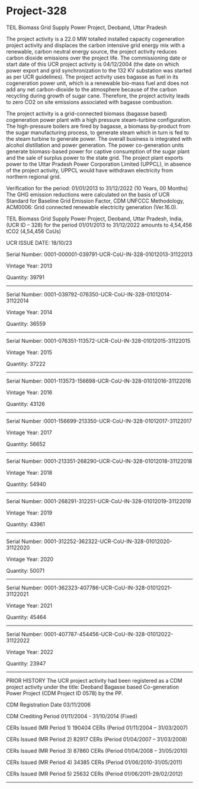# Project-328
TEIL Biomass Grid Supply Power Project, Deoband, Uttar Pradesh

The project activity is a 22.0 MW totalled installed capacity cogeneration project activity and
displaces the carbon intensive grid energy mix with a renewable, carbon neutral energy source,
the project activity reduces carbon dioxide emissions over the project life.
The commissioning date or start date of this UCR project activity is 04/12/2004 (the date on which
power export and grid synchronization to the 132 KV substation was started as per UCR
guidelines). The project activity uses bagasse as fuel in its cogeneration power unit, which is a
renewable bio-mass fuel and does not add any net carbon-dioxide to the atmosphere because of
the carbon recycling during growth of sugar cane. Therefore, the project activity leads to zero CO2
on site emissions associated with bagasse combustion.

The project activity is a grid-connected biomass (bagasse based) cogeneration power plant with
a high pressure steam-turbine configuration. The high-pressure boilers are fired by bagasse, a
biomass by-product from the sugar manufacturing process, to generate steam which in turn is
fed to the steam turbine to generate power. The overall business is integrated with alcohol
distillation and power generation. The power co-generation units generate biomass-based power
for captive consumption of the sugar plant and the sale of surplus power to the state grid. The
project plant exports power to the Uttar Pradesh Power Corporation Limited (UPPCL), in absence
of the project activity, UPPCL would have withdrawn electricity from northern regional grid.

Verification for the period: 01/01/2013 to 31/12/2022 (10 Years, 00 Months)
The GHG emission reductions were calculated on the basis of UCR Standard for Baseline Grid
Emission Factor, CDM UNFCCC Methodology, ACM0006: Grid connected renewable electricity
generation (Ver.16.0).

TEIL Biomass Grid Supply Power Project, Deoband, Uttar Pradesh, India, (UCR ID – 328) for the period 01/01/2013 to 31/12/2022 amounts
to 4,54,456 tCO2 (4,54,456 CoUs)

UCR ISSUE DATE: 18/10/23

Serial Number: 0001-000001-039791-UCR-CoU-IN-328-01012013-31122013

Vintage Year: 2013

Quantity: 39791
__________________
Serial Number: 0001-039792-076350-UCR-CoU-IN-328-01012014-31122014

Vintage Year: 2014

Quantity: 36559
_________________
Serial Number: 0001-076351-113572-UCR-CoU-IN-328-01012015-31122015

Vintage Year: 2015

Quantity: 37222
____________

Serial Number: 0001-113573-156698-UCR-CoU-IN-328-01012016-31122016

Vintage Year: 2016

Quantity: 43126
___
Serial Number :0001-156699-213350-UCR-CoU-IN-328-01012017-31122017

Vintage Year: 2017

Quantity: 56652
___________
Serial Number: 0001-213351-268290-UCR-CoU-IN-328-01012018-31122018

Vintage Year: 2018

Quantity: 54940
_____________
Serial Number: 0001-268291-312251-UCR-CoU-IN-328-01012019-31122019

Vintage Year: 2019

Quantity: 43961
__________________
Serial Number: 0001-312252-362322-UCR-CoU-IN-328-01012020-31122020

Vintage Year: 2020

Quantity: 50071
______________
Serial Number: 0001-362323-407786-UCR-CoU-IN-328-01012021-31122021

Vintage Year: 2021

Quantity: 45464
__________
Serial Number: 0001-407787-454456-UCR-CoU-IN-328-01012022-31122022

Vintage Year: 2022

Quantity: 23947
___________________
PRIOR HISTORY
The UCR project activity had been registered as a CDM project activity under the title: Deoband
Bagasse based Co-generation Power Project (CDM Project ID 0578) by the PP.

CDM Registration Date 03/11/2006

CDM Crediting Period 01/11/2004 - 31/10/2014 (Fixed)

CERs Issued (MR Period 1) 190404 CERs (Period 01/11/2004 – 31/03/2007)

CERs Issued (MR Period 2) 82917 CERs (Period 01/04/2007 – 31/03/2008)

CERs Issued (MR Period 3) 87860 CERs (Period 01/04/2008 – 31/05/2010)

CERs Issued (MR Period 4) 34385 CERs (Period 01/06/2010-31/05/2011)

CERs Issued (MR Period 5) 25632 CERs (Period 01/06/2011-29/02/2012)
_________________________
